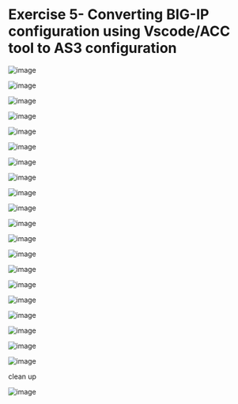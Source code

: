 Exercise 5- Converting BIG-IP configuration using Vscode/ACC tool to AS3 configuration
======================================================================================

![image](https://github.com/f5businessdevelopment/bigipworkshop/assets/13858248/7e141d17-41fd-4950-8b16-64934b47ecd9)

![image](https://github.com/f5businessdevelopment/bigipworkshop/assets/13858248/b36c050d-cafb-48b4-9a96-74085c6147ac)

![image](https://github.com/f5businessdevelopment/bigipworkshop/assets/13858248/4f0de423-7f83-44c5-b59c-c0068fcd090a)

![image](https://github.com/f5businessdevelopment/bigipworkshop/assets/13858248/877490b7-48d1-4520-9579-6e84242fa8b3)

![image](https://github.com/f5businessdevelopment/bigipworkshop/assets/13858248/64087d6d-861d-4a20-ba11-f5733fa8b0fe)

![image](https://github.com/f5businessdevelopment/bigipworkshop/assets/13858248/2a758fbc-c9d8-4e57-be2a-dbdb98430164)

![image](https://github.com/f5businessdevelopment/bigipworkshop/assets/13858248/d9f84eef-007f-4402-8173-cd07320fdcfd)

![image](https://github.com/f5businessdevelopment/bigipworkshop/assets/13858248/cbd2f0b2-b71d-4545-a93d-699ce2955f34)

![image](https://github.com/f5businessdevelopment/bigipworkshop/assets/13858248/03abd165-4b5a-4f36-bcbc-f9c269a5ea7b)

![image](https://github.com/f5businessdevelopment/bigipworkshop/assets/13858248/0efee389-0c47-4f6a-a32e-b341b2f75d74)

![image](https://github.com/f5businessdevelopment/bigipworkshop/assets/13858248/4cf05de0-0375-47fd-b4b7-95ece8ee9ab6)

![image](https://github.com/f5businessdevelopment/bigipworkshop/assets/13858248/be4e5626-48b3-405b-af16-54d32df5c79a)


![image](https://github.com/f5businessdevelopment/bigipworkshop/assets/13858248/257352ae-7a3f-4ced-9549-e9a12621ccdb)

![image](https://github.com/f5businessdevelopment/bigipworkshop/assets/13858248/5d8a7625-99b3-44d0-97de-1125c7ba2a3a)

![image](https://github.com/f5businessdevelopment/bigipworkshop/assets/13858248/fcf948bb-1951-4753-b1ba-b1ba55bf10cb)

![image](https://github.com/f5businessdevelopment/bigipworkshop/assets/13858248/c39f7fce-174c-4e82-9f5d-a284766d5fb8)

![image](https://github.com/f5businessdevelopment/bigipworkshop/assets/13858248/f950209e-a880-40f4-babd-28e2beffe815)

![image](https://github.com/f5businessdevelopment/bigipworkshop/assets/13858248/37df9b5f-47ba-4417-adcb-8857b5f9535e)

![image](https://github.com/f5businessdevelopment/bigipworkshop/assets/13858248/a603c1ed-043d-496b-8af3-0f7c8be7cf91)


![image](https://github.com/f5businessdevelopment/bigipworkshop/assets/13858248/e5fbd718-64bf-4190-a090-acf4e96026d8)

clean up

![image](https://github.com/f5businessdevelopment/bigipworkshop/assets/13858248/bf4fe58b-a6ca-4c3a-8d70-58f504fe9fd6)
